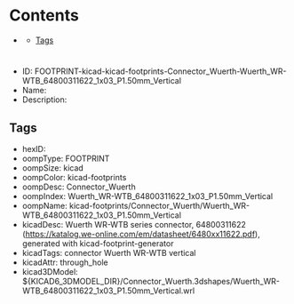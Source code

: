 



Contents
========

* [](#)
	* [Tags](#tags)

# 

- ID: FOOTPRINT-kicad-kicad-footprints-Connector_Wuerth-Wuerth_WR-WTB_64800311622_1x03_P1.50mm_Vertical
- Name: 
- Description: 

## Tags

- hexID: 
- oompType: FOOTPRINT
- oompSize: kicad
- oompColor: kicad-footprints
- oompDesc: Connector_Wuerth
- oompIndex: Wuerth_WR-WTB_64800311622_1x03_P1.50mm_Vertical
- oompName: kicad-footprints/Connector_Wuerth/Wuerth_WR-WTB_64800311622_1x03_P1.50mm_Vertical
- kicadDesc: Wuerth WR-WTB series connector, 64800311622 (https://katalog.we-online.com/em/datasheet/6480xx11622.pdf), generated with kicad-footprint-generator
- kicadTags: connector Wuerth WR-WTB vertical
- kicadAttr: through_hole
- kicad3DModel: ${KICAD6_3DMODEL_DIR}/Connector_Wuerth.3dshapes/Wuerth_WR-WTB_64800311622_1x03_P1.50mm_Vertical.wrl

